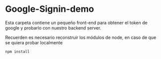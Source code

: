 # Google-Signin-demo

Esta carpeta contiene un pequeño front-end para 
obtener el token de google y probarlo con nuestro 
backend server.

Recuerden es necesario reconstruir los módulos de
node, en caso de que se quiera probar localmente

```
npm install
```
